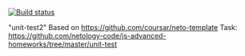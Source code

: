 [![Build status](https://ci.appveyor.com/api/projects/status/2j15h6423f2s93jh?svg=true)](https://ci.appveyor.com/project/anikolaevski/unit-test2)

"unit-test2"
Based on https://github.com/coursar/neto-template
Task: https://github.com/netology-code/js-advanced-homeworks/tree/master/unit-test
